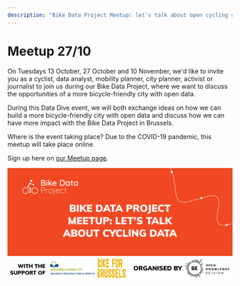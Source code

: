 ```yaml
---
description: "Bike Data Project Meetup: let's talk about open cycling data! \U0001F6B2\U0001F929"
---
```


# Meetup 27/10

On Tuesdays 13 October, 27 October and 10 November, we'd like to invite you as a cyclist, data analyst, mobility planner, city planner, activist or journalist to join us during our Bike Data Project, where we want to discuss the opportunities of a more bicycle-friendly city with open data.

During this Data Dive event, we will both exchange ideas on how we can build a more bicycle-friendly city with open data and discuss how we can have more impact with the Bike Data Project in Brussels.

Where is the event taking place? Due to the COVID-19 pandemic, this meetup will take place online.

Sign up here on [our Meetup page](https://www.meetup.com/Civic-Lab-Brussels/events/273575716/).

![](../.gitbook/assets/bike-data-project-meetup%20%281%29.png)

